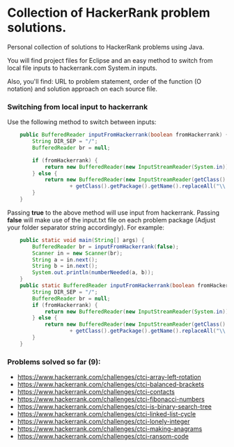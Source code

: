 # Collection of HackerRank problem solutions.

Personal collection of solutions to HackerRank problems using Java.

You will find project files for Eclipse and an easy method to switch from
local file inputs to hackerrank.com System.in inputs.

Also, you'll find: URL to problem statement, order of the function (O notation)
and solution approach on each source file.

### Switching from local input to hackerrank 

Use the following method to switch between inputs:

```java
	public BufferedReader inputFromHackerrank(boolean fromHackerrank) {
		String DIR_SEP = "/";
		BufferedReader br = null;

		if (fromHackerrank) {
			return new BufferedReader(new InputStreamReader(System.in));
		} else {
			return new BufferedReader(new InputStreamReader(getClass().getResourceAsStream(DIR_SEP
					+ getClass().getPackage().getName().replaceAll("\\.", DIR_SEP) + DIR_SEP + "input.txt")));
		}
	}
```

Passing **true** to the above method will use input from hackerrank. Passing **false** will make use of the input.txt file on each problem package (Adjust your folder separator string accordingly). For example:

```java
	public static void main(String[] args) {
		BufferedReader br = inputFromHackerrank(false);
		Scanner in = new Scanner(br);
		String a = in.next();
		String b = in.next();
		System.out.println(numberNeeded(a, b));
	}
	public static BufferedReader inputFromHackerrank(boolean fromHackerrank) {
		String DIR_SEP = "/";
		BufferedReader br = null;
		if (fromHackerrank) {
			return new BufferedReader(new InputStreamReader(System.in));
		} else {
			return new BufferedReader(new InputStreamReader(getClass().getResourceAsStream(DIR_SEP
					+ getClass().getPackage().getName().replaceAll("\\.", DIR_SEP) + DIR_SEP + "input.txt")));
		}
	}
```

### Problems solved so far (9):

* https://www.hackerrank.com/challenges/ctci-array-left-rotation
* https://www.hackerrank.com/challenges/ctci-balanced-brackets
* https://www.hackerrank.com/challenges/ctci-contacts
* https://www.hackerrank.com/challenges/ctci-fibonacci-numbers
* https://www.hackerrank.com/challenges/ctci-is-binary-search-tree
* https://www.hackerrank.com/challenges/ctci-linked-list-cycle
* https://www.hackerrank.com/challenges/ctci-lonely-integer
* https://www.hackerrank.com/challenges/ctci-making-anagrams
* https://www.hackerrank.com/challenges/ctci-ransom-code